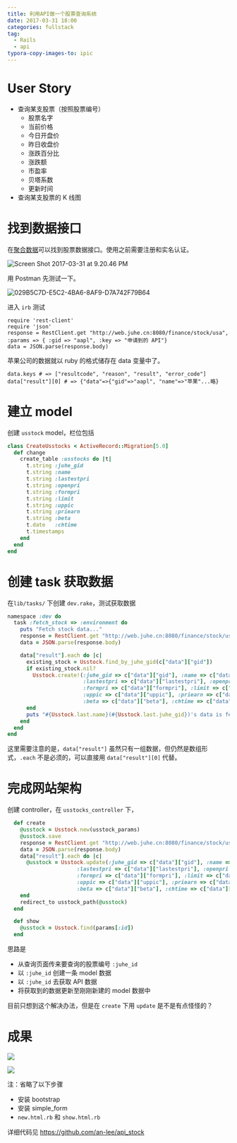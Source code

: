 ```yaml
---
title: 利用API做一个股票查询系统
date: 2017-03-31 18:00
categories: fullstack
tag:
  - Rails
  - api
typora-copy-images-to: ipic
---
```


# User Story

- 查询某支股票（按照股票编号）
  - 股票名字
  - 当前价格
  - 今日开盘价
  - 昨日收盘价
  - 涨跌百分比
  - 涨跌额
  - 市盈率
  - 贝塔系数
  - 更新时间
- 查询某支股票的 K 线图

# 找到数据接口

在[聚合数据](https://www.juhe.cn/docs/api/id/21/aid/75)可以找到股票数据接口。使用之前需要注册和实名认证。

![Screen Shot 2017-03-31 at 9.20.46 PM](http://okgqgpbx3.bkt.clouddn.com/blog/2017-03-31-132234.png)

用 Postman 先测试一下。

![029B5C7D-E5C2-4BA6-8AF9-D7A742F79B64](http://okgqgpbx3.bkt.clouddn.com/blog/2017-03-31-029B5C7D-E5C2-4BA6-8AF9-D7A742F79B64.png)

进入 `irb` 测试

```
require 'rest-client'
require 'json'
response = RestClient.get "http://web.juhe.cn:8080/finance/stock/usa", :params => { :gid => "aapl", :key => "申请到的 API"}
data = JSON.parse(response.body)
```

苹果公司的数据就以 ruby 的格式储存在 data 变量中了。

```
data.keys # => ["resultcode", "reason", "result", "error_code"]
data["result"][0] # => {"data"=>{"gid"=>"aapl", "name"=>"苹果"...略}
```

# 建立 model

创建 `usstock` model，栏位包括

```ruby
class CreateUsstocks < ActiveRecord::Migration[5.0]
  def change
    create_table :usstocks do |t|
      t.string :juhe_gid
      t.string :name
      t.string :lastestpri
      t.string :openpri
      t.string :formpri
      t.string :limit
      t.string :uppic
      t.string :priearn
      t.string :beta
      t.date   :chtime
      t.timestamps
    end
  end
end
```

# 创建 task 获取数据

在`lib/tasks/` 下创建 `dev.rake`，测试获取数据

```ruby
namespace :dev do
  task :fetch_stock => :environment do
    puts "Fetch stock data..."
    response = RestClient.get "http://web.juhe.cn:8080/finance/stock/usa", :params => {:gid => "aapl", :key => "你的 API KEY"]}
    data = JSON.parse(response.body)

    data["result"].each do |c|
      existing_stock = Usstock.find_by_juhe_gid(c["data"]["gid"])
      if existing_stock.nil?
        Usstock.create!(:juhe_gid => c["data"]["gid"], :name => c["data"]["name"],
                        :lastestpri => c["data"]["lastestpri"], :openpri => c["data"]["openpri"],
                        :formpri => c["data"]["formpri"], :limit => c["data"]["limit"],
                        :uppic => c["data"]["uppic"], :priearn => c["data"]["priearn"],
                        :beta => c["data"]["beta"], :chtime => c["data"]["chtime"])
      end
      puts "#{Usstock.last.name}(#{Usstock.last.juhe_gid})'s data is fetched"
    end
  end
end

```

这里需要注意的是，`data["result"]` 虽然只有一组数据，但仍然是数组形式，`.each` 不是必须的，可以直接用 `data["result"][0]` 代替。

# 完成网站架构

创建 controller，在 `usstocks_controller` 下，

```ruby
  def create
    @usstock = Usstock.new(usstock_params)
    @usstock.save
    response = RestClient.get "http://web.juhe.cn:8080/finance/stock/usa", :params => {:gid => @usstock.juhe_gid, :key => "你的 API KEY"]}
    data = JSON.parse(response.body)
    data["result"].each do |c|
      @usstock = Usstock.update(:juhe_gid => c["data"]["gid"], :name => c["data"]["name"],
                      :lastestpri => c["data"]["lastestpri"], :openpri => c["data"]["openpri"],
                      :formpri => c["data"]["formpri"], :limit => c["data"]["limit"],
                      :uppic => c["data"]["uppic"], :priearn => c["data"]["priearn"],
                      :beta => c["data"]["beta"], :chtime => c["data"]["chtime"])
    end
    redirect_to usstock_path(@usstock)
  end

  def show
    @usstock = Usstock.find(params[:id])
  end
```

思路是

- 从查询页面传来要查询的股票编号 `:juhe_id`
- 以 `:juhe_id` 创建一条 model 数据
- 以 `:juhe_id` 去获取 API 数据
- 将获取到的数据更新至刚刚新建的 model 数据中

目前只想到这个解决办法，但是在 `create` 下用 `update` 是不是有点怪怪的？

# 成果

![](http://okgqgpbx3.bkt.clouddn.com/blog/2017-04-01-Screen%20Shot%202017-04-01%20at%209.02.30%20AM.png)

![](http://okgqgpbx3.bkt.clouddn.com/blog/2017-04-01-Screen%20Shot%202017-04-01%20at%209.02.40%20AM.png)

注：省略了以下步骤

- 安装 bootstrap
- 安装 simple_form
- `new.html.rb` 和 `show.html.rb`

详细代码见 https://github.com/an-lee/api_stock